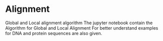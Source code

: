 # Alignment
Global and Local alignment algorithm
The jupyter notebook contain the Algorithm for Global and Local Alignment 
For better understand examples for DNA and protein sequences are also given.